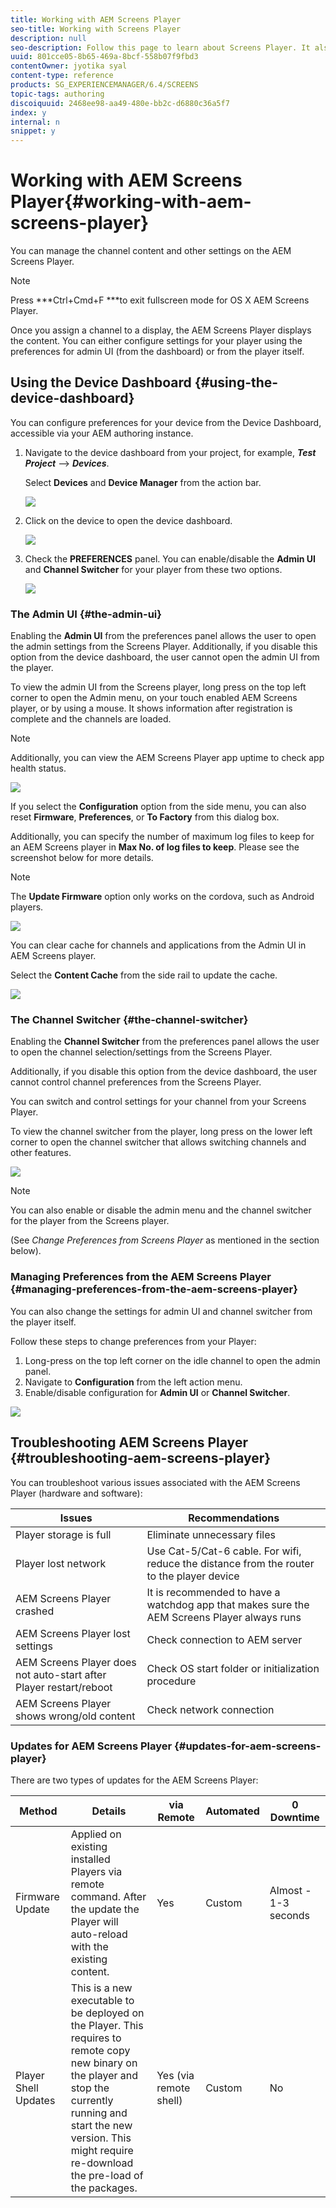 ```yaml
---
title: Working with AEM Screens Player
seo-title: Working with Screens Player
description: null
seo-description: Follow this page to learn about Screens Player. It also explains the Admin UI and the Channel Switcher.
uuid: 801cce05-8b65-469a-8bcf-558b07f9fbd3
contentOwner: jyotika syal
content-type: reference
products: SG_EXPERIENCEMANAGER/6.4/SCREENS
topic-tags: authoring
discoiquuid: 2468ee98-aa49-480e-bb2c-d6880c36a5f7
index: y
internal: n
snippet: y
---
```


# Working with AEM Screens Player{#working-with-aem-screens-player}

You can manage the channel content and other settings on the AEM Screens Player.

>[!NOTE]
>
>Press ***Ctrl+Cmd+F ***to exit fullscreen mode for OS X AEM Screens Player.

Once you assign a channel to a display, the AEM Screens Player displays the content. You can either configure settings for your player using the preferences for admin UI (from the dashboard) or from the player itself.

## Using the Device Dashboard {#using-the-device-dashboard}

You can configure preferences for your device from the Device Dashboard, accessible via your AEM authoring instance.

1. Navigate to the device dashboard from your project, for example, ***Test Project*** --&gt; ***Devices***.

   Select **Devices** and **Device Manager** from the action bar.

   ![](assets/chlimage_1-51.png)

1. Click on the device to open the device dashboard.

   ![](assets/chlimage_1-52.png)

1. Check the **PREFERENCES** panel. You can enable/disable the **Admin UI** and **Channel Switcher** for your player from these two options.

   ![](assets/chlimage_1-53.png)

### The Admin UI {#the-admin-ui}

Enabling the **Admin UI** from the preferences panel allows the user to open the admin settings from the Screens Player. Additionally, if you disable this option from the device dashboard, the user cannot open the admin UI from the player.

To view the admin UI from the Screens player, long press on the top left corner to open the Admin menu, on your touch enabled AEM Screens player, or by using a mouse. It shows information after registration is complete and the channels are loaded.

>[!NOTE]
>
>Additionally, you can view the AEM Screens Player app uptime to check app health status.

![](assets/chlimage_1-2.gif)

If you select the **Configuration** option from the side menu, you can also reset **Firmware**, **Preferences**, or **To Factory** from this dialog box.

Additionally, you can specify the number of maximum log files to keep for an AEM Screens player in **Max No. of log files to keep**. Please see the screenshot below for more details.

>[!NOTE]
>
>The **Update Firmware** option only works on the cordova, such as Android players.

![](assets/screen_shot_2018-10-15at101257am.png)

You can clear cache for channels and applications from the Admin UI in AEM Screens player.

Select the **Content Cache** from the side rail to update the cache.

![](assets/screen_shot_2018-10-15at105717am.png) 

### The Channel Switcher {#the-channel-switcher}

Enabling the **Channel Switcher** from the preferences panel allows the user to open the channel selection/settings from the Screens Player.

Additionally, if you disable this option from the device dashboard, the user cannot control channel preferences from the Screens Player.

You can switch and control settings for your channel from your Screens Player.

To view the channel switcher from the player, long press on the lower left corner to open the channel switcher that allows switching channels and other features.

![](assets/chlimage_1-54.png)

>[!NOTE]
>
>You can also enable or disable the admin menu and the channel switcher for the player from the Screens player.
>
>(See *Change Preferences from Screens Player* as mentioned in the section below).

### Managing Preferences from the AEM Screens Player {#managing-preferences-from-the-aem-screens-player}

You can also change the settings for admin UI and channel switcher from the player itself.

Follow these steps to change preferences from your Player:

1. Long-press on the top left corner on the idle channel to open the admin panel.
1. Navigate to **Configuration** from the left action menu.
1. Enable/disable configuration for **Admin UI** or **Channel Switcher**.

![](assets/screen_shot_2018-10-15at101257am-1.png) 

## Troubleshooting AEM Screens Player {#troubleshooting-aem-screens-player}

You can troubleshoot various issues associated with the AEM Screens Player (hardware and software):

| **Issues** |**Recommendations** |
|---|---|
| Player storage is full |Eliminate unnecessary files |
| Player lost network |Use Cat-5/Cat-6 cable. For wifi, reduce the distance from the router to the player device |
| AEM Screens Player crashed |It is recommended to have a watchdog app that makes sure the AEM Screens Player always runs |
| AEM Screens Player lost settings |Check connection to AEM server |
| AEM Screens Player does not auto-start after Player restart/reboot |Check OS start folder or initialization procedure |
| AEM Screens Player shows wrong/old content |Check network connection |

### Updates for AEM Screens Player {#updates-for-aem-screens-player}

There are two types of updates for the AEM Screens Player:

| **Method** |**Details** |**via Remote** |**Automated** |**0 Downtime** |
|---|---|---|---|---|
| Firmware Update |Applied on existing installed Players via remote command. After the update the Player will auto-reload with the existing content. |Yes |Custom |Almost - 1-3 seconds |
| Player Shell Updates |This is a new executable to be deployed on the Player. This requires to remote copy new binary on the player and stop the currently running and start the new version. This might require re-download the pre-load of the packages. |Yes (via remote shell) |Custom |No |

